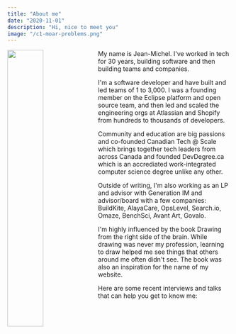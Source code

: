 ```yaml
---
title: "About me"
date: "2020-11-01"
description: "Hi, nice to meet you"
image: "/c1-moar-problems.png"
---
```


<img align="left" width="40%" height="40%" src="/me.webp">

My name is Jean-Michel. I've worked in tech for 30 years, building software and then building teams and companies.

I'm a software developer and have built and led teams of 1 to 3,000. I was a founding member on the Eclipse platform and open source team, and then led and scaled the engineering orgs at Atlassian and Shopify from hundreds to thousands of developers.

Community and education are big passions and co-founded Canadian Tech @ Scale which brings together tech leaders from across Canada and founded DevDegree.ca which is an accrediated work-integrated computer science degree unlike any other.

Outside of writing, I'm also working as an LP and advisor with Generation IM and advisor/board with a few companies: BuildKite, AlayaCare, OpsLevel, Search.io, Omaze, BenchSci, Avant Art, Govalo.

I'm highly influenced by the book Drawing from the right side of the brain. While drawing was never my profession, learning to draw helped me see things that others around me often didn't see. The book was also an inspiration for the name of my website.

Here are some recent interviews and talks that can help you get to know me: